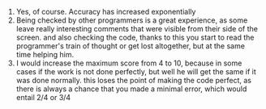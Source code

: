 1. Yes, of course. Accuracy has increased exponentially
 2. Being checked by other programmers is a great experience, as some leave really interesting comments that were visible from their side of the screen. and also checking the code, thanks to this you start to read the programmer's train of thought or get lost altogether, but at the same time helping him.
 3. I would increase the maximum score from 4 to 10, because in some cases if the work is not done perfectly, but well he will get the same if it was done normally. this loses the point of making the code perfect, as there is always a chance that you made a minimal error, which would entail 2/4 or 3/4